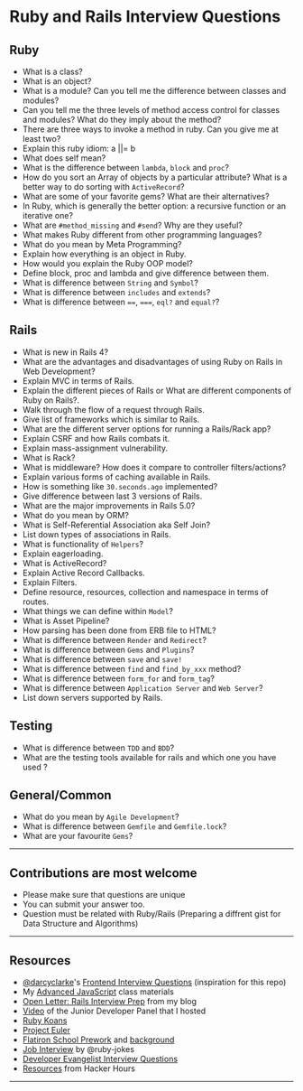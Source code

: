 # Ruby and Rails Interview Questions

## Ruby

* What is a class?
* What is an object?
* What is a module? Can you tell me the difference between classes and modules?
* Can you tell me the three levels of method access control for classes and modules? What do they imply about the method?
* There are three ways to invoke a method in ruby. Can you give me at least two?
* Explain this ruby idiom: a ||= b
* What does self mean?
* What is the difference between `lambda`, `block` and `proc`?
* How do you sort an Array of objects by a particular attribute?  What is a better way to do sorting with `ActiveRecord`?
* What are some of your favorite gems?  What are their alternatives?
* In Ruby, which is generally the better option: a recursive function or an iterative one?
* What are `#method_missing` and `#send`?  Why are they useful?
* What makes Ruby different from other programming languages?
* What do you mean by Meta Programming?
* Explain how everything is an object in Ruby.
* How would you explain the Ruby OOP model?
* Define block, proc and lambda and give difference between them.
* What is difference between `String` and `Symbol`?
* What is difference between `includes` and `extends`?
* What is difference between `==`, `===`, `eql?` and `equal?`?

## Rails

* What is new in Rails 4?
* What are the advantages and disadvantages of using Ruby on Rails in Web Development?
* Explain MVC in terms of Rails.
* Explain the different pieces of Rails or What are different components of Ruby on Rails?.
* Walk through the flow of a request through Rails.
* Give list of frameworks which is similar to Rails.
* What are the different server options for running a Rails/Rack app?
* Explain CSRF and how Rails combats it.
* Explain mass-assignment vulnerability.
* What is Rack?
* What is middleware? How does it compare to controller filters/actions?
* Explain various forms of caching available in Rails.
* How is something like `30.seconds.ago` implemented?
* Give difference between last 3 versions of Rails.
* What are the major improvements in Rails 5.0?
* What do you mean by ORM?
* What is Self-Referential Association aka Self Join?
* List down types of associations in Rails.
* What is functionality of `Helpers`?
* Explain eagerloading.
* What is ActiveRecord?
* Explain Active Record Callbacks.
* Explain Filters.
* Define resource, resources, collection and namespace in terms of routes.
* What things we can define within `Model`?
* What is Asset Pipeline?
* How parsing has been done from ERB file to HTML?
* What is difference between `Render` and `Redirect`?
* What is difference between `Gems` and `Plugins`?
* What is difference between `save` and `save!`
* What is difference between `find` and `find_by_xxx` method?
* What is difference between `form_for` and `form_tag`?
* What is difference between `Application Server` and `Web Server`?
* List down servers supported by Rails.

## Testing
* What is difference between `TDD` and  `BDD`?
* What are the testing tools available for rails and which one you have used ?

## General/Common

* What do you mean by `Agile Development`?
* What is difference between `Gemfile` and `Gemfile.lock`?
* What are your favourite `Gems`?


------------
## Contributions are most welcome

* Please make sure that questions are unique
* You can submit your answer too.
* Question must be related with Ruby/Rails (Preparing a diffrent gist for Data Structure and Algorithms)

------------


## Resources

* [@darcyclarke](https://github.com/darcyclarke)'s [Frontend Interview Questions](https://github.com/h5bp/Front-end-Developer-Interview-Questions) (inspiration for this repo)
* My [Advanced JavaScript](https://github.com/advanced-js/syllabus) class materials
* [Open Letter: Rails Interview Prep](http://afeld.me/nerdery/561078) from my blog
* [Video](http://afeld.me/nerdery/522101) of the Junior Developer Panel that I hosted
* [Ruby Koans](http://rubykoans.com/)
* [Project Euler](https://projecteuler.net/)
* [Flatiron School Prework](http://prework.flatironschool.com/) and [background](http://blog.flatironschool.com/flatiron-school-prework/)
* [Job Interview](https://github.com/ruby-jokes/job_interview) by @ruby-jokes
* [Developer Evangelist Interview Questions](https://github.com/MurtzaM/Developer-Evangelist-Interview-Questions)
* [Resources](http://hackerhours.org/resources.html) from Hacker Hours


------------